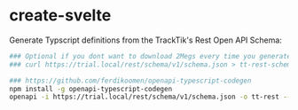 # create-svelte

Generate Typscript definitions from the TrackTik's Rest Open API Schema:
```bash
### Optional if you dont want to download 2Megs every time you generated the files with openapi
### curl https://trial.local/rest/schema/v1/schema.json > tt-rest-schema.json

### https://github.com/ferdikoomen/openapi-typescript-codegen
npm install -g openapi-typescript-codegen
openapi -i https://trial.local/rest/schema/v1/schema.json -o tt-rest --exportSchemas true --exportCore false --exportServices false
```
